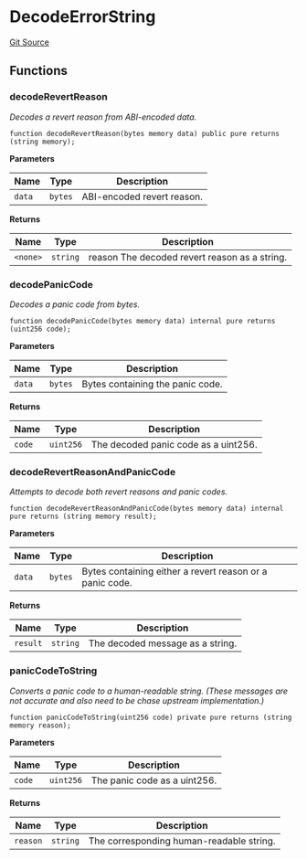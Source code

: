 # DecodeErrorString
[Git Source](https://github.com/metacontract/mc/blob/0cf91165f9ec2cbeeba800a4baf4e81e2df5c3bb/src/devkit/system/message/DecodeErrorString.sol)


## Functions
### decodeRevertReason

*Decodes a revert reason from ABI-encoded data.*


```solidity
function decodeRevertReason(bytes memory data) public pure returns (string memory);
```
**Parameters**

|Name|Type|Description|
|----|----|-----------|
|`data`|`bytes`|ABI-encoded revert reason.|

**Returns**

|Name|Type|Description|
|----|----|-----------|
|`<none>`|`string`|reason The decoded revert reason as a string.|


### decodePanicCode

*Decodes a panic code from bytes.*


```solidity
function decodePanicCode(bytes memory data) internal pure returns (uint256 code);
```
**Parameters**

|Name|Type|Description|
|----|----|-----------|
|`data`|`bytes`|Bytes containing the panic code.|

**Returns**

|Name|Type|Description|
|----|----|-----------|
|`code`|`uint256`|The decoded panic code as a uint256.|


### decodeRevertReasonAndPanicCode

*Attempts to decode both revert reasons and panic codes.*


```solidity
function decodeRevertReasonAndPanicCode(bytes memory data) internal pure returns (string memory result);
```
**Parameters**

|Name|Type|Description|
|----|----|-----------|
|`data`|`bytes`|Bytes containing either a revert reason or a panic code.|

**Returns**

|Name|Type|Description|
|----|----|-----------|
|`result`|`string`|The decoded message as a string.|


### panicCodeToString

*Converts a panic code to a human-readable string. (These messages are not accurate and also need to be chase upstream implementation.)*


```solidity
function panicCodeToString(uint256 code) private pure returns (string memory reason);
```
**Parameters**

|Name|Type|Description|
|----|----|-----------|
|`code`|`uint256`|The panic code as a uint256.|

**Returns**

|Name|Type|Description|
|----|----|-----------|
|`reason`|`string`|The corresponding human-readable string.|


